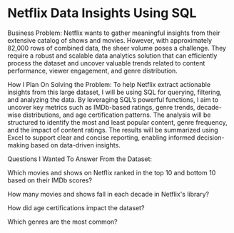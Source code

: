 # Netflix Data Insights Using SQL
Business Problem:
Netflix wants to gather meaningful insights from their extensive catalog of shows and movies. However, with approximately 82,000 rows of combined data, the sheer volume poses a challenge. They require a robust and scalable data analytics solution that can efficiently process the dataset and uncover valuable trends related to content performance, viewer engagement, and genre distribution.

How I Plan On Solving the Problem:
To help Netflix extract actionable insights from this large dataset, I will be using SQL for querying, filtering, and analyzing the data. By leveraging SQL’s powerful functions, I aim to uncover key metrics such as IMDb-based ratings, genre trends, decade-wise distributions, and age certification patterns. The analysis will be structured to identify the most and least popular content, genre frequency, and the impact of content ratings. The results will be summarized using Excel to support clear and concise reporting, enabling informed decision-making based on data-driven insights.

Questions I Wanted To Answer From the Dataset:

Which movies and shows on Netflix ranked in the top 10 and bottom 10 based on their IMDb scores?

How many movies and shows fall in each decade in Netflix's library?

How did age certifications impact the dataset?

Which genres are the most common?
